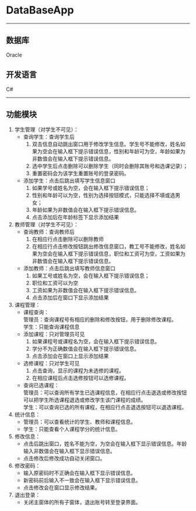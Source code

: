 # DataBaseApp
---
## 数据库
Oracle

## 开发语言
C#  

---
## 功能模块
1. 学生管理（对学生不可见）：
   - 查询学生：查询学生后
        1. 双击信息自动跳出窗口用于修改学生信息。学生号不能修改，姓名如果为空会在输入框下提示错误信息，性别和年龄可为空，年龄如果为非数值会在输入框下提示错误信息。
        2. 选中学生后点击删除可以删除学生（同时会删除其账号和选课记录）；
        3. 重置密码会为该学生重置账号的登录密码。
   - 添加学生：点击后跳出填写学生信息窗口
        1. 如果学号或姓名为空，会在输入框下提示错误信息；
        2. 性别和年龄可以为空，性别为选择按钮模式，只能选择不填或选男女；
        3. 年龄如果为非数值会在输入框下提示错误信息。
        4. 点击添加后在年龄标签下显示添加结果
2. 教师管理（对学生不可见）：
   - 查询教师：查询教师后
        1. 在相应行点击删除可以删除教师
        2. 在相应行点击修改按钮跳出修改信息窗口，教工号不能修改，姓名如果为空会在输入框下提示错误信息，职位和工资可为空，工资如果为非数值会在输入框下提示错误信息。
   - 添加教师：点击后跳出填写教师信息窗口
        1. 如果工号或姓名为空，会在输入框下提示错误信息；
        2. 职位和工资可以为空
        3. 工资如果为非数值会在输入框下提示错误信息。
        4. 点击添加后在窗口下显示添加结果
3. 课程管理：
   -	课程查询：  
      管理员：查询课程号有相应的删除和修改按钮，用于删除修改课程。  
      学生：只能查询课程信息  
   -	添加课程：只对管理员可见
        1. 如果课程号或课程名为空，会在输入框下提示错误信息。
        2. 学分不为正确数值会在输入框下提示错误信息。
        3. 点击添加会在窗口上显示添加结果
   - 选修课程：只对学生可见
        1. 点击查询，显示的课程为未选修的课程。
        2. 在相应课程后点击选修按钮可以选修课程。
   - 查询已选课程：  
      管理员：可以查询所有学生已选课程信息，在相应行点击退选或修改按钮可以把学生所选课程退选或修改学生该门课程的成绩。  
      学生：可以查询已选的所有课程，在相应行点击退选按钮可以退选课程。  
4. 统计信息：
    -	管理员：可以查看统计的学生、教师和课程信息。
    -	学生：只能查看个人课程学分的统计信息。
5. 修改信息：
    -	点击后跳出窗口，姓名不能为空，为空会在输入框下显示错误信息。年龄输入非数值会在输入框下显示错误信息。
    -	点击修改后修改成功自动关闭窗口。
6. 修改密码：
    -	输入原密码时不正确会在输入框下显示错误信息。
    -	新密码前后输入不一致会在输入框下显示错误信息。
    -	点击修改会在窗口显示修改结果。
7. 退出登录：
    -	关闭主窗体的所有子窗体，退出账号转至登录界面。
